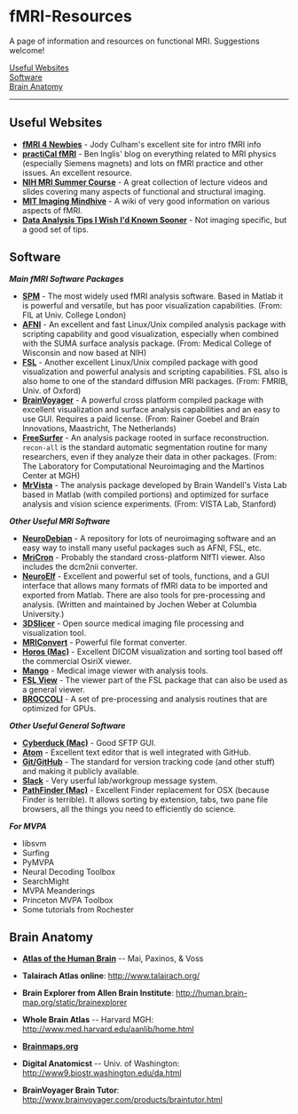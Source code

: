 # fMRI-Resources
A page of information and resources on functional MRI. Suggestions welcome!

[Useful Websites](#useful-websites)  
[Software](#software)  
[Brain Anatomy](#brain-anatomy)  


---


## Useful Websites


* **[fMRI 4 Newbies](http://culhamlab.ssc.uwo.ca/fmri4newbies/)** - Jody Culham's excellent site for intro fMRI info
* **[practiCal fMRI](https://practicalfmri.blogspot.com/)** - Ben Inglis' blog on everything related to MRI physics (especially Siemens magnets) and lots on fMRI practice and other issues. An excellent resource.
* **[NIH MRI Summer Course](https://fmrif.nimh.nih.gov/public/fmri-course)** - A great collection of lecture videos and slides covering many aspects of functional and structural imaging.
* **[MIT Imaging Mindhive](http://mindhive.mit.edu/imaging)** - A wiki of very good information on various aspects of fMRI.
* **[Data Analysis Tips I Wish I'd Known Sooner](http://deevybee.blogspot.com/2014/04/data-analysis-ten-tips-i-wish-id-known.html)** - Not imaging specific, but a good set of tips.


## Software

***Main fMRI Software Packages***

* **[SPM](http://www.fil.ion.ucl.ac.uk/spm/)** - The most widely used fMRI analysis software. Based in Matlab it is powerful and versatile, but has poor visualization capabilities. (From: FIL at Univ. College London)
* **[AFNI](https://afni.nimh.nih.gov/)** - An excellent and fast Linux/Unix compiled analysis package with scripting capability and good visualization, especially when combined with the SUMA surface analysis package. (From: Medical College of Wisconsin and now based at NIH)
* **[FSL](https://fsl.fmrib.ox.ac.uk/fsl/fslwiki)** - Another excellent Linux/Unix compiled package with good visualization and powerful analysis and scripting capabilities. FSL also is also home to one of the standard diffusion MRI packages. (From: FMRIB, Univ. of Oxford)
* **[BrainVoyager](http://www.brainvoyager.com/)** - A powerful cross platform compiled package with excellent visualization and surface analysis capabilities and an easy to use GUI. Requires a paid license. (From: Rainer Goebel and Brain Innovations, Maastricht, The Netherlands)
* **[FreeSurfer](https://surfer.nmr.mgh.harvard.edu/)** - An analysis package rooted in surface reconstruction. `recon-all` is the standard automatic segmentation routine for many researchers, even if they analyze their data in other packages. (From: The Laboratory for Computational Neuroimaging and the Martinos Center at MGH)
* **[MrVista](https://github.com/vistalab/vistasoft)** - The analysis package developed by Brain Wandell's Vista Lab based in Matlab (with compiled portions) and optimized for surface analysis and vision science experiments. (From: VISTA Lab, Stanford)

***Other Useful MRI Software***

* **[NeuroDebian](http://neuro.debian.net/)** - A repository for lots of neuroimaging software and an easy way to install many useful packages such as AFNI, FSL, etc.
* **[MriCron](http://people.cas.sc.edu/rorden/mricron/index.html)** - Probably the standard cross-platform NIfTI viewer. Also includes the dcm2nii converter.
* **[NeuroElf](http://neuroelf.net/)** - Excellent and powerful set of tools, functions, and a GUI interface that allows many formats of fMRI data to be imported and exported from Matlab. There are also tools for pre-processing and analysis. (Written and maintained by Jochen Weber at Columbia University.)
* **[3DSlicer](https://www.slicer.org/)** - Open source medical imaging file processing and visualization tool.
* **[MRIConvert](http://lcni.uoregon.edu/downloads/mriconvert)** - Powerful file format converter.
* **[Horos (Mac)](https://www.horosproject.org/)** - Excellent DICOM visualization and sorting tool based off the commercial OsiriX viewer.
* **[Mango](http://ric.uthscsa.edu/mango/)** - Medical image viewer with analysis tools.
* **[FSL View](https://fsl.fmrib.ox.ac.uk/fsl/fslwiki/FslView)** - The viewer part of the FSL package that can also be used as a general viewer.
* **[BROCCOLI](https://github.com/wanderine/BROCCOLI)** - A set of pre-processing and analysis routines that are optimized for GPUs.


***Other Useful General Software***

* **[Cyberduck (Mac)](https://cyberduck.io/?l=en)** - Good SFTP GUI.
* **[Atom](https://atom.io/)** - Excellent text editor that is well integrated with GitHub.
* **[Git/GitHub](https://github.com/git)** - The standard for version tracking code (and other stuff) and making it publicly available.
* **[Slack](https://slack.com/)** - Very userful lab/workgroup message system.
* **[PathFinder (Mac)](https://cocoatech.com/)** - Excellent Finder replacement for OSX (because Finder is terrible). It allows sorting by extension, tabs, two pane file browsers, all the things you need to efficiently do science.


***For MVPA***

* libsvm
* Surfing
* PyMVPA
* Neural Decoding Toolbox
* SearchMight
* MVPA Meanderings
* Princeton MVPA Toolbox
* Some tutorials from Rochester



## Brain Anatomy

* **[Atlas of the Human Brain](http://www.amazon.com/Atlas-Human-Brain-Third-Edition/dp/012373603X)** -- Mai, Paxinos, & Voss

* **Talairach Atlas online**: http://www.talairach.org/

* **Brain Explorer from Allen Brain Institute**: http://human.brain-map.org/static/brainexplorer

* **Whole Brain Atlas** -- Harvard MGH: http://www.med.harvard.edu/aanlib/home.html

* **[Brainmaps.org](brainmaps.org)**

* **Digital Anatomicst** -- Univ. of Washington: http://www9.biostr.washington.edu/da.html

* **BrainVoyager Brain Tutor**: http://www.brainvoyager.com/products/braintutor.html
